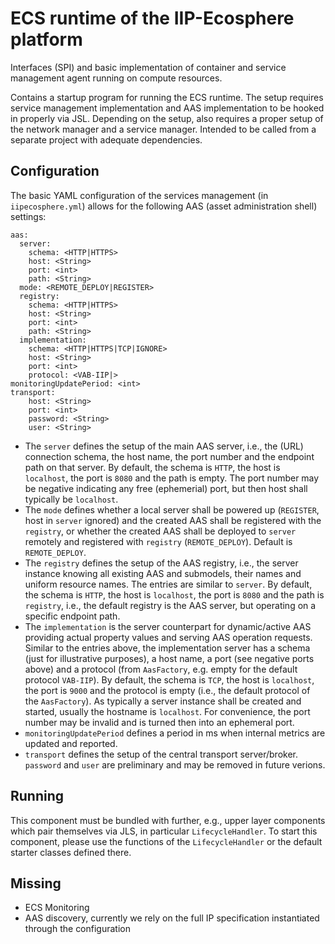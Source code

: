 # ECS runtime of the IIP-Ecosphere platform

Interfaces (SPI) and basic implementation of container and service management agent running on compute resources.

Contains a startup program for running the ECS runtime. The setup requires service management implementation and 
AAS implementation to be hooked in properly via JSL. Depending on the setup, also requires a proper setup of the 
network manager and a service manager. Intended to be called from a separate project with adequate dependencies.

## Configuration

The basic YAML configuration of the services management (in ``iipecosphere.yml``) allows for the following AAS (asset administration shell) settings:

    aas:
      server:
        schema: <HTTP|HTTPS>
        host: <String>
        port: <int>
        path: <String>
      mode: <REMOTE_DEPLOY|REGISTER>
      registry:
        schema: <HTTP|HTTPS>
        host: <String>
        port: <int>
        path: <String>
      implementation:
        schema: <HTTP|HTTPS|TCP|IGNORE>
        host: <String>
        port: <int>
        protocol: <VAB-IIP|>
    monitoringUpdatePeriod: <int>
    transport:
        host: <String>
        port: <int>
        password: <String>
        user: <String>

* The `server` defines the setup of the main AAS server, i.e., the (URL) connection schema, the host name, the port number and the endpoint path on that server. By default, the schema is `HTTP`, the host is `localhost`, the port  is `8080` and the path is empty. The port number may be negative indicating any free (ephemerial) port, but then host shall typically be `localhost`.
* The `mode` defines whether a local server shall be powered up (`REGISTER`, host in `server` ignored) and the created AAS shall be registered with the `registry`, or whether the created AAS shall be deployed to `server` remotely and registered with `registry` (`REMOTE_DEPLOY`). Default is `REMOTE_DEPLOY`.
* The `registry` defines the setup of the AAS registry, i.e., the server instance knowing all existing AAS and submodels, their names and uniform resource names. The entries are similar to `server`. By default, the schema  is `HTTP`, the host is `localhost`, the port is `8080` and the path is `registry`, i.e., the default registry is the AAS server, but operating on a specific endpoint path. 
* The `implementation` is the server counterpart for dynamic/active AAS providing actual property values and serving AAS operation requests. Similar to the entries above, the implementation server has a schema (just for illustrative purposes), a host name, a port (see negative ports above) and a protocol (from `AasFactory`, e.g. empty for the default protocol `VAB-IIP`). By default, the schema is `TCP`, the host is `localhost`, the port is `9000` and the protocol is empty (i.e., the default protocol of the `AasFactory`). As typically a server instance shall be created and started, usually the hostname is `localhost`.          For convenience, the port number may be invalid and is turned then into an ephemeral port.
* `monitoringUpdatePeriod` defines a period in ms when internal metrics are updated and reported.
* `transport` defines the setup of the central transport server/broker. `password` and `user` are preliminary and may be removed in future verions.

## Running

This component must be bundled with further, e.g., upper layer components which pair themselves via JLS, in particular `LifecycleHandler`. To start this component, please use the functions of the `LifecycleHandler` or the default starter classes defined there.

## Missing
* ECS Monitoring
* AAS discovery, currently we rely on the full IP specification instantiated through the configuration
